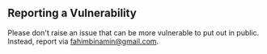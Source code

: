 ## Reporting a Vulnerability

Please don't raise an issue that can be more vulnerable to put out in public. Instead, report via [fahimbinamin@gmail.com](mailto:fahimbinamin@gmail.com).
